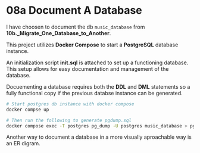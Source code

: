 # 08a Document A Database

I have choosen to document the db `music_database` from **10b._Migrate_One_Database_to_Another**.

This project utilizes **Docker Compose** to start a **PostgreSQL** database instance. 

An initialization script **init.sql** is attached to set up a functioning database. This setup allows for easy documentation and management of the database.

Docuementing a database requires both the **DDL** and **DML** statements so a fully functional copy  if the previous databse instance can be generated.

```bash
# Start postgres db instance with docker compose
docker compse up

# Then run the following to generate pgdump.sql
docker compose exec -T postgres pg_dump -U postgres music_database > pgdump.sql
```


Another way to document a database in a more visually aproachable way is an ER digram.